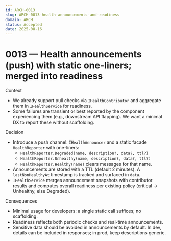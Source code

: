 ```yaml
---
id: ARCH-0013
slug: ARCH-0013-health-announcements-and-readiness
domain: ARCH
status: Accepted
date: 2025-08-16
---
```


# 0013 — Health announcements (push) with static one-liners; merged into readiness

Context
- We already support pull checks via `IHealthContributor` and aggregate them in `IHealthService` for readiness.
- Some failures are transient or best reported by the component experiencing them (e.g., downstream API flapping). We want a minimal DX to report these without scaffolding.

Decision
- Introduce a push channel: `IHealthAnnouncer` and a static facade `HealthReporter` with one-liners:
  - `HealthReporter.Degraded(name, description?, data?, ttl?)`
  - `HealthReporter.Unhealthy(name, description?, data?, ttl?)`
  - `HealthReporter.Healthy(name)` clears messages for that name.
- Announcements are stored with a TTL (default 2 minutes). A `lastNonHealthyAt` timestamp is tracked and surfaced in `data`.
- `IHealthService` merges announcement snapshots with contributor results and computes overall readiness per existing policy (critical → Unhealthy, else Degraded).

Consequences
- Minimal usage for developers: a single static call suffices; no scaffolding.
- Readiness reflects both periodic checks and real-time announcements.
- Sensitive data should be avoided in announcements by default. In dev, details can be included in responses; in prod, keep descriptions generic.
